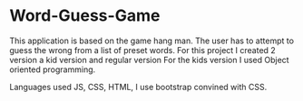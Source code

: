 # Word-Guess-Game

This application is based on the game hang man. 
The user has to attempt to guess the wrong from a list of preset words.
For this project I created 2 version a kid version and regular version
For the kids version I used Object oriented programming.

Languages used
JS,
CSS,
HTML,
I use bootstrap convined with CSS.

